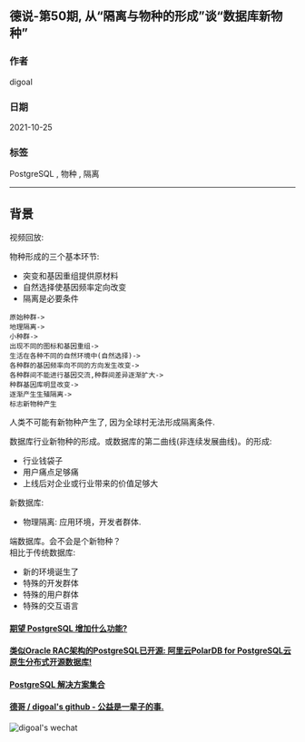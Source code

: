 ## 德说-第50期, 从“隔离与物种的形成”谈“数据库新物种”  
                                    
### 作者                                    
digoal                                    
                                    
### 日期                                    
2021-10-25                                    
                                    
### 标签                                    
PostgreSQL , 物种 , 隔离          
                                    
----                                    
                                    
## 背景        
视频回放:     
    
物种形成的三个基本环节:  
- 突变和基因重组提供原材料  
- 自然选择使基因频率定向改变  
- 隔离是必要条件  
      
```  
原始种群->  
地理隔离->  
小种群->  
出现不同的图标和基因重组->  
生活在各种不同的自然环境中(自然选择)->  
各种群的基因频率向不同的方向发生改变->  
各种群间不能进行基因交流,种群间差异逐渐扩大->  
种群基因库明显改变->  
逐渐产生生殖隔离->  
标志新物种产生  
```  
  
人类不可能有新物种产生了, 因为全球村无法形成隔离条件.    
  
  
数据库行业新物种的形成。或数据库的第二曲线(非连续发展曲线)。的形成:  
- 行业钱袋子  
- 用户痛点足够痛  
- 上线后对企业或行业带来的价值足够大  
  
  
新数据库:   
- 物理隔离: 应用环境，开发者群体.   
  
端数据库。会不会是个新物种？  
相比于传统数据库:   
- 新的环境诞生了  
- 特殊的开发群体  
- 特殊的用户群体  
- 特殊的交互语言  
  
  
  
  
  
  
#### [期望 PostgreSQL 增加什么功能?](https://github.com/digoal/blog/issues/76 "269ac3d1c492e938c0191101c7238216")
  
  
#### [类似Oracle RAC架构的PostgreSQL已开源: 阿里云PolarDB for PostgreSQL云原生分布式开源数据库!](https://github.com/ApsaraDB/PolarDB-for-PostgreSQL "57258f76c37864c6e6d23383d05714ea")
  
  
#### [PostgreSQL 解决方案集合](https://yq.aliyun.com/topic/118 "40cff096e9ed7122c512b35d8561d9c8")
  
  
#### [德哥 / digoal's github - 公益是一辈子的事.](https://github.com/digoal/blog/blob/master/README.md "22709685feb7cab07d30f30387f0a9ae")
  
  
![digoal's wechat](../pic/digoal_weixin.jpg "f7ad92eeba24523fd47a6e1a0e691b59")
  
